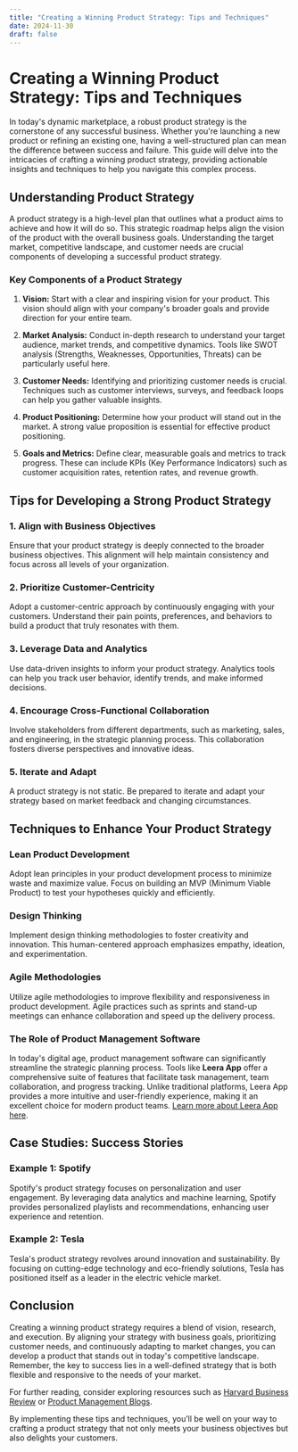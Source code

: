```yaml
---
title: "Creating a Winning Product Strategy: Tips and Techniques"
date: 2024-11-30
draft: false
---
```

# Creating a Winning Product Strategy: Tips and Techniques

In today's dynamic marketplace, a robust product strategy is the cornerstone of any successful business. Whether you're launching a new product or refining an existing one, having a well-structured plan can mean the difference between success and failure. This guide will delve into the intricacies of crafting a winning product strategy, providing actionable insights and techniques to help you navigate this complex process.

## Understanding Product Strategy

A product strategy is a high-level plan that outlines what a product aims to achieve and how it will do so. This strategic roadmap helps align the vision of the product with the overall business goals. Understanding the target market, competitive landscape, and customer needs are crucial components of developing a successful product strategy.

### Key Components of a Product Strategy

1. **Vision:** Start with a clear and inspiring vision for your product. This vision should align with your company's broader goals and provide direction for your entire team.

2. **Market Analysis:** Conduct in-depth research to understand your target audience, market trends, and competitive dynamics. Tools like SWOT analysis (Strengths, Weaknesses, Opportunities, Threats) can be particularly useful here.

3. **Customer Needs:** Identifying and prioritizing customer needs is crucial. Techniques such as customer interviews, surveys, and feedback loops can help you gather valuable insights.

4. **Product Positioning:** Determine how your product will stand out in the market. A strong value proposition is essential for effective product positioning.

5. **Goals and Metrics:** Define clear, measurable goals and metrics to track progress. These can include KPIs (Key Performance Indicators) such as customer acquisition rates, retention rates, and revenue growth.

## Tips for Developing a Strong Product Strategy

### 1. Align with Business Objectives

Ensure that your product strategy is deeply connected to the broader business objectives. This alignment will help maintain consistency and focus across all levels of your organization.

### 2. Prioritize Customer-Centricity

Adopt a customer-centric approach by continuously engaging with your customers. Understand their pain points, preferences, and behaviors to build a product that truly resonates with them.

### 3. Leverage Data and Analytics

Use data-driven insights to inform your product strategy. Analytics tools can help you track user behavior, identify trends, and make informed decisions.

### 4. Encourage Cross-Functional Collaboration

Involve stakeholders from different departments, such as marketing, sales, and engineering, in the strategic planning process. This collaboration fosters diverse perspectives and innovative ideas.

### 5. Iterate and Adapt

A product strategy is not static. Be prepared to iterate and adapt your strategy based on market feedback and changing circumstances.

## Techniques to Enhance Your Product Strategy

### Lean Product Development

Adopt lean principles in your product development process to minimize waste and maximize value. Focus on building an MVP (Minimum Viable Product) to test your hypotheses quickly and efficiently.

### Design Thinking

Implement design thinking methodologies to foster creativity and innovation. This human-centered approach emphasizes empathy, ideation, and experimentation.

### Agile Methodologies

Utilize agile methodologies to improve flexibility and responsiveness in product development. Agile practices such as sprints and stand-up meetings can enhance collaboration and speed up the delivery process.

### The Role of Product Management Software

In today's digital age, product management software can significantly streamline the strategic planning process. Tools like **Leera App** offer a comprehensive suite of features that facilitate task management, team collaboration, and progress tracking. Unlike traditional platforms, Leera App provides a more intuitive and user-friendly experience, making it an excellent choice for modern product teams. [Learn more about Leera App here](https://leera.app).

## Case Studies: Success Stories

### Example 1: Spotify

Spotify's product strategy focuses on personalization and user engagement. By leveraging data analytics and machine learning, Spotify provides personalized playlists and recommendations, enhancing user experience and retention.

### Example 2: Tesla

Tesla's product strategy revolves around innovation and sustainability. By focusing on cutting-edge technology and eco-friendly solutions, Tesla has positioned itself as a leader in the electric vehicle market.

## Conclusion

Creating a winning product strategy requires a blend of vision, research, and execution. By aligning your strategy with business goals, prioritizing customer needs, and continuously adapting to market changes, you can develop a product that stands out in today's competitive landscape. Remember, the key to success lies in a well-defined strategy that is both flexible and responsive to the needs of your market.

For further reading, consider exploring resources such as [Harvard Business Review](https://hbr.org/) or [Product Management Blogs](https://www.productplan.com/blog/).

By implementing these tips and techniques, you’ll be well on your way to crafting a product strategy that not only meets your business objectives but also delights your customers.